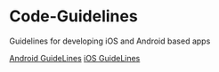 # Code-Guidelines
Guidelines for developing iOS and Android based apps 

[Android GuideLines](Android/android.md)
[iOS GuideLines](iOS/ios.md)
